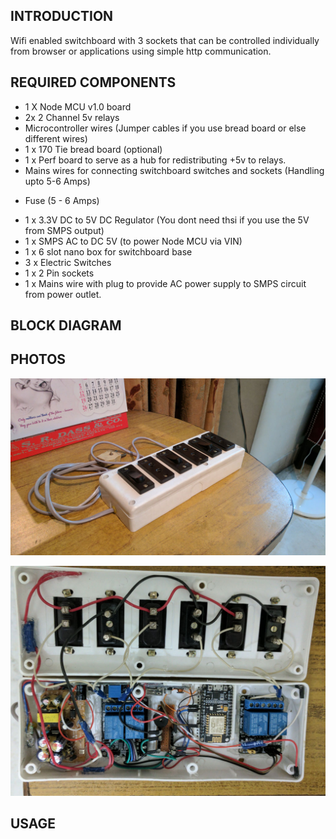 ## INTRODUCTION

Wifi enabled switchboard with 3 sockets that can be controlled individually from browser or applications using simple http communication.



##  REQUIRED COMPONENTS

* 1 X Node MCU v1.0 board
* 2x 2 Channel 5v relays
* Microcontroller wires (Jumper cables if you use bread board or else different wires)
* 1 x 170 Tie bread board (optional)
* 1 x Perf board to serve as a hub for redistributing +5v to relays.
* Mains wires for connecting switchboard switches and sockets (Handling upto 5-6 Amps)
+ Fuse (5 - 6 Amps)
* 1 x 3.3V DC to 5V DC Regulator (You dont need thsi if you use the 5V from SMPS output)
* 1 x SMPS AC to DC 5V (to power Node MCU via VIN)
* 1 x 6 slot nano box for switchboard base
* 3 x Electric Switches
* 1 x 2 Pin sockets
* 1 x Mains wire with plug to provide AC power supply to SMPS circuit from power outlet.


##  BLOCK DIAGRAM




##  PHOTOS



![Wifi switch board](IMG_20170325_010026.jpg?raw=true "Completed switch board from outside")


![Wifi switch board](IMG_20170325_221833.jpg?raw=true "Completed switch board from inside")



##  USAGE
